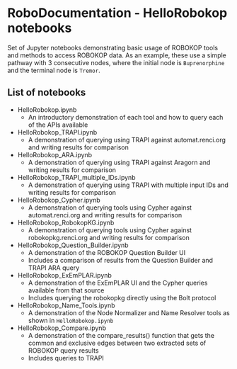 # RoboDocumentation - HelloRobokop notebooks
Set of Jupyter notebooks demonstrating basic usage of ROBOKOP tools and methods to access ROBOKOP data.  As an example, these use a simple pathway with 3 consecutive nodes, where the initial node is `Buprenorphine` and the terminal node is `Tremor`.

## List of notebooks
- HelloRobokop.ipynb
	- An introductory demonstration of each tool and how to query each of the APIs available
- HelloRobokop_TRAPI.ipynb
	- A demonstration of querying using TRAPI against automat.renci.org and writing results for comparison
- HelloRobokop_ARA.ipynb
    - A demonstration of querying using TRAPI against Aragorn and writing results for comparison
- HelloRobokop_TRAPI_multiple_IDs.ipynb
	- A demonstration of querying using TRAPI with multiple input IDs and writing results for comparison
- HelloRobokop_Cypher.ipynb
	- A demonstration of querying tools using Cypher against automat.renci.org and writing results for comparison
- HelloRobokop_RobokopKG.ipynb
	- A demonstration of querying tools using Cypher against robokopkg.renci.org and writing results for comparison
- HelloRobokop_Question_Builder.ipynb
    - A demonstration of the ROBOKOP Question Builder UI
    - Includes a comparison of results from the Question Builder and TRAPI ARA query
- HelloRobokop_ExEmPLAR.ipynb
	- A demonstration of the ExEmPLAR UI and the Cypher queries available from that source
    - Includes querying the robokopkg directly using the Bolt protocol
- HelloRobokop_Name_Tools.ipynb
	- A demonstration of the Node Normalizer and Name Resolver tools as shown in `HelloRobokop.ipynb`
- HelloRobokop_Compare.ipynb
    - A demonstration of the compare_results() function that gets the common and exclusive edges between two extracted sets of ROBOKOP query results
    - Includes queries to TRAPI